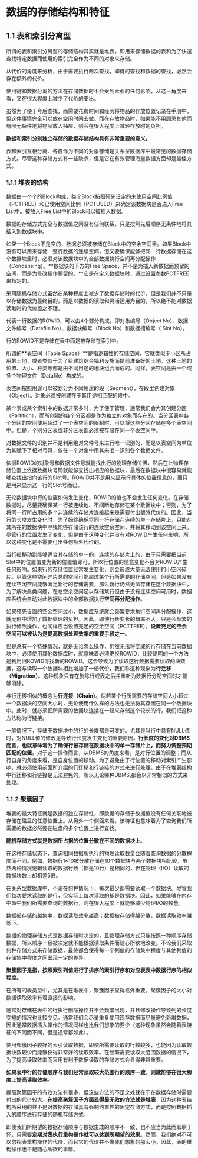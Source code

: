 # 数据的存储结构和特征

## 1.1 表和索引分离型

所谓的表和索引分离型的存储结构其实就是堆表，即用来存储数据的表和为了快速查找特定数据而使用的索引完全作为不同的对象来存储。

从代价的角度来分析，由于需要执行两次查找，即键的查找和数据的查找，必然会存在额外的代价。

使用键和数据分离的方法在存储数据时不会受到索引的任何影响，从这一角度来看，又在很大程度上减少了代价的支出。

虽然为了便于今后查找，而需要花费时间和经历将物品的存放位置记录在手册中，但这件事情完全可以放在空闲时间去做。而在存放物品时，如果能不用顾忌其他而有限无条件地将物品放入抽屉，则会在很大程度上减轻存放时的负担。

**数据和索引分别独立存储的数据存储结构具有非常重要的意义。**

表和索引互相分离、各自作为不同的对象存储是关系型数据库中最常见的数据存储方式。尽管这种存储方式有一些缺点，但是它在有效管理海量数据方面却是最佳方式。

### 1.1.1 堆表的结构

数据由一个个的Block构成，每个Block按照预先设定的未使用空间比例值（PCTFREE）和已使用空间比例（PCTUSED）来确定该数据块是否进入Free List中。被放入Free List中的Block可以被插入数据。

数据的存储方式完全与数据值之间没有任何联系，只是按照先后顺序无条件地将其插入到数据块中。

如果一个Block不是空的，数据必须被存储在Block中的空余空间里。如果Block中没有可以用来存储一整行数据的连续空间，但又要确保能够把同一行数据存储在这个数据块里时，必须对该数据块中的全部数据执行空间再分配操作（Condensing）。**数据块的下方的Free Space，并不是为插入新数据而预留的空间，而是为修改操作预留的。**它是在定义数据块时，通过设置参数PCTFREE来指定的。

采用随机存储方式虽然在某种程度上减少了数据存储时的代价，但是我们并不只是以存储数据为最终目的，而是以数据的读取和灵活运用为目的，所以绝不能对数据读取时的代价置之不理。

代表一行数据的ROWID，可以由4个部分构成，即对象编号（Object No）、数据文件编号（Datafile No）、数据块编号（Block No）和数据槽编号（ Slot No）。

行的ROWID不是存储在表中而是被存储在索引中。

所谓的**表空间（Table Space）**是指逻辑性的存储空间，它就类似于小区所占用的土地，或者类似于为了给建筑综合福利设施而提前准备好的土地。这种土地的位置、大小、种类等都是由不同用途的地块组合而成的。同样，表空间是由一个或多个物理文件（Datafile）构成的。

表空间按照用途可以被划分为不同用途的段（Segment），在段里创建对象（Object）。对象必须被创建在于其用途相匹配的段中。

某个表或某个索引中的数据非常多时，为了便于管理，通常我们会为其创建分区（Partition），而所创建的各个分区都是作为独立的对象而存在的。当分区表中各个分区的空间使用超过了一个表空间的限制时，可以将这些分区存储在多个表空间中。但是，个别分区表或非分区表都必须被存储在同一个表空间中。

对数据文件的识别并不是利用绝对文件号来进行唯一识别的，而是以表空间为单位为其赋予了相对号码，仅在一个对象中用其来唯一识别各个数据文件。

依据ROWID的对象号和数据文件号就能找出行的物理存储位置，然后在此物理存储位置上依据数据块号码就能够查找出相应的数据块，最后在数据块中很容易就能够查找出指向该行的Slot号。ROWID并不是用来显示行具体的位置信息的，而只是用来显示这一行的Slot号而已。

无论数据块中行的位置如何发生变化，ROWID的值也不会发生任何变化。在存储数据时，尽量要确保某一行被连续地、不间断地存储在某个数据块中；否则，为了将同一行所占用的多个非连续的存储片连接起来是需要付出额外代价的。因此，当行的长度发生变化时，为了始终确保将同一行存储在连续的单一存储片上，只能在其所在的数据块中寻找能够存储该行的连续空余空间，并将其移动到该空间上来。尽管行的位置发生了变化，但是由于这种变化并没有对ROWID产生任何影响，所以这种变化是不需要付出任何额外代价的。

当行被移动到能够适合其存储的单一的、连续的存储片上的，由于只需要把当前Slot中的位置值变为新的位置值即可，所以行位置的随意变化不会对ROWID产生任何影响。如果行的存储位置经常发生变化，则会形成大量无法使用的小空闲碎片。尽管这些空闲碎片总的空间可能超过某个行所需要的存储空间，但是如果没有连续空闲空间能够满足新行的存储需要，那么新行仍然无法存储在这个数据块中，为了解决此类问题，在总空余空间足以存储某行但由于没有连续空间可用时，数据库系统会自动对此数据块中的全部数据执行**空间再分配操作**。

如果预先设置的空余空间过小，数据库系统就会频繁要求执行空间再分配操作，这就无形中增加了数据处理的负担。因此，即使行长变长的概率不大，只是会频繁的执行修改操作，也同样应当设置充足的空余空间（PCTTREE）。**设置充足的空余空间可以被认为是提高数据处理效率的重要手段之一**。

但是总有一个特殊情况，就是无论怎么操作，仍然无法将变成的行存储在当前数据块中，必须使用其他数据库时，就意味着必须更换ROWID，比较聪明的一个方法是利用旧ROWID寻找新的ROWID。这会导致为了读取这行数据需要读取两块数据，这与读取一个数据块相比增加了一倍代价，我们称这种现象为**行迁移（Migration）**。这种现象只有在删除行或表之后并重新为数据行分配空间时才能够消除。

与行迁移相似的概念为**行连接（Chain）**。倘若某个行所需要的存储空间大小超过一个数据块的空间大小时，无论使用什么样的方法也无法将其存储在同一个数据块中。此时，就必须把所需要的数据块连接在一起来存储这个较长的行，我们把这种方法称为行链接。

一般情况下，存储于数据块中的行的长度都是可变的。尤其是当行中具有NULL值时，对NULL值的修改是导致行长度发生变化的重要原因。**行长度的变化对DBMS而言，也就意味着为了确保行被存储在数据块中的单一存储片上，而努力调整预期匹配的位置**。对于这一操作而言，从DBMS的角度来看，是对行位置的调整；而从行自身的角度来看，是自身位置的移动。为了避免由于行位置的移动对索引产生影响，就必须使用前面所介绍的行迁移和行链接的方式来进行处理。由于在堆表结构中行迁移和行链接是无法避免的，所以无论哪种DBMS,都会以非常相似的方式来处理。

### 1.1.2 聚簇因子

堆表的最大特征就是数据的独立存储性，即数据的存储于数据值没有任何关联地被存储在磁盘的任意位置上。从另外一个侧面来看，该特征也意味着为了查询我们所需要的数据必然要在磁盘的多个位置上进行查找。

**随机存储方式就是数据所占据的位置分散在不同的数据块上**。

在这种存储状态下，查询相同数据所执行的物理读取数量会随着查询数据的分散程度而不同。例如，数据行1~10被分散存储在10个数据块与两个数据块相比较，虽然两种情况逻辑读取的数据行数（都是10行）是相同的，但在物理（I/O）读取的数据块数上却相差5倍。

在关系型数据库中，不论在何种情况下，每次最少都需要读取一个数据块。尽管我们每次要求读取的是行，但实际上每次读取的却是数据块。因此，如果能够在内存中命中我们所需要查询的数据行，则在很大程度上就能够减少物理I/O的数量。

数据被存储的越集中，数据读取效率越高；数据被存储得越分散，数据读取效率越低下。

数据的物理存储方式是数据存储时决定的，且物理存储方式只能按照一种顺序存储数据，所以顺序一旦被决定就不能根据读取条件而随心所欲地改变。不论我们采取何种存储方式来存储数据，最终都会使得每一个列值的存储集中程度与其他列值的存储集中程度之间出现一定的差异。

**聚簇因子是指，按照索引列值进行了排序的索引行序和对应表表中数据行序的相似程度。**

在所有的表类型中，尤其是在堆表中，聚簇因子显得格外重要。聚簇因子的大小对数据读取效率有着直接的影响。

通常对存储在表中的行执行删除操作并不会频繁出现，并且修改操作导致列的长度变短的情况也比较少见。通常我们会尽量重复使用现存数据而尽量避免新增数据，因此通常数据插入操作的情况同样也比我们想象的要少（这种现象虽然会随着表特征的不同而不同，但是通常都如此）。

使用聚簇因子较好的索引读取数据，即使所需要读取的行数较多，也能因为读取数据块数较少而能够获得非常好的读取效率。在频繁需要读取大范围数据的情况下，为了提高读取效率而采用有利于数据读取的存储方式会显得非常重要。

**如果表中行的存储顺序与我们经常读取较大范围行的顺序一致，则就能够在很大程度上提高读取效率。**

提高聚簇因子的有效方法有很多，但这些方法的不足之处就在于在数据存储时需要付出的代价较大。**在提高聚簇因子方面显得最无效的方法就是堆表**，因为这种表结构所采用的并不是对数据的存储具有强制约束性的固定存储方式，而是按照数据插入的顺序进行存储的随机存储方式。

即使我们所期望的数据存储顺序与数据生成的顺序不一致，也不应当为此而耿耿于怀。只需要**定期对表执行重构操作就可以达到所期望的效果**。然而，我们绝对不可以忽视表重构操作的代价，而且它的代价并不像我们想象的那么小。因此，表的重构操作也不是随心所欲的事情。
